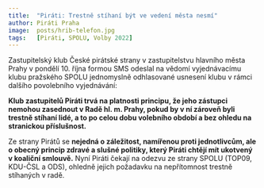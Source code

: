 ```yaml
---
title:  "Piráti: Trestně stíhaní být ve vedení města nesmí"
author: Piráti Praha
image:  posts/hrib-telefon.jpg
tags:   [Piráti, SPOLU, Volby 2022]
---
```


Zastupitelský klub České pirátské strany v zastupitelstvu hlavního města Prahy v pondělí 10. října formou SMS odeslal na vědomí vyjednávacímu klubu pražského SPOLU jednomyslně odhlasované usnesení klubu v rámci dalšího povolebního vyjednávání:

**Klub zastupitelů Piráti trvá na platnosti principu, že jeho zástupci nemohou zasednout v Radě hl. m. Prahy, pokud by v ní zároveň byli trestně stíhaní lidé, a to po celou dobu volebního období a bez ohledu na stranickou příslušnost.**

Ze strany Pirátů se **nejedná o záležitost, namířenou proti jednotlivcům, ale o obecný princip zdravé a slušné politiky, který Piráti chtějí mít ukotvený v koaliční smlouvě.** Nyní Piráti čekají na odezvu ze strany SPOLU (TOP09, KDU-ČSL a ODS), ohledně jejich požadavku na nepřítomnost trestně stíhaných v radě.
